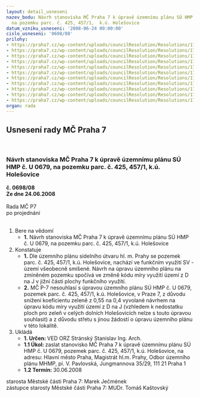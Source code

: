 ```yaml
---
layout: detail_usneseni
nazev_bodu: Návrh stanoviska MČ Praha 7 k úpravě územnímu plánu SÚ HMP č. U 0679,
  na pozemku parc. č. 425, 457/1,  k.ú. Holešovice
datum_vzniku_usneseni: '2008-06-24 00:00:00'
cislo_usneseni: '0698/08'
prilohy:
- https://praha7.cz/wp-content/uploads/councilResolution/Resolutions/17075/28-uprav_11.doc
- https://praha7.cz/wp-content/uploads/councilResolution/Resolutions/17075/28-uprav_12.doc
- https://praha7.cz/wp-content/uploads/councilResolution/Resolutions/17075/28-uprav_13.doc
- https://praha7.cz/wp-content/uploads/councilResolution/Resolutions/17075/28-uprav_14.doc
- https://praha7.cz/wp-content/uploads/councilResolution/Resolutions/17075/28-plna.doc
- https://praha7.cz/wp-content/uploads/councilResolution/Resolutions/17075/28-uprav_16.jpg
- https://praha7.cz/wp-content/uploads/councilResolution/Resolutions/17075/28-uprav_21.doc
- https://praha7.cz/wp-content/uploads/councilResolution/Resolutions/17075/28-uprav_31.doc
- https://praha7.cz/wp-content/uploads/councilResolution/Resolutions/17075/28-uprav_41.jpg
- https://praha7.cz/wp-content/uploads/councilResolution/Resolutions/17075/28-uprav_42.jpg
- https://praha7.cz/wp-content/uploads/councilResolution/Resolutions/17075/28-uprav_43013.jpg
organ: rada
---
```

<div id="ucUsn_pList" class="usn">
	<span><h2>Usnesení rady MČ Praha 7 </h2>
<br></span><div class="standBody">
<span><h3>Návrh stanoviska MČ Praha 7 k úpravě územnímu plánu SÚ HMP č. U 0679, na pozemku parc. č. 425, 457/1,  k.ú. Holešovice</h3></span><div class="center">
		<strong>č. 0698/08</strong><br>
	</div>
<div class="center">
		<strong>Ze dne 24.06.2008</strong><br><br>
	</div>Rada MČ P7<br> po projednání<br><br><ol>
<li>Bere na vědomí<ul><li>
<strong>1.</strong> Návrh stanoviska MČ Praha 7 k úpravě územnímu plánu SÚ HMP č. U 0679, na pozemku parc. č. 425, 457/1,  k.ú. Holešovice</li></ul>
</li>
<li>Konstatuje<ul>
<li>
<strong>1.</strong> Dle územního plánu sídelního útvaru hl. m. Prahy se pozemek parc. č. 425, 457/1, k.ú. Holešovice, nachází ve funkčním využití SV - území všeobecně smíšené. Návrh na úpravu územního plánu na zmíněném pozemku spočívá ve změně kódu míry využití území z D na J v jižní části plochy funkčního využití.</li>
<li>
<strong>2.</strong> MČ P-7 nesouhlasí s úpravou územního plánu SÚ HMP č. U 0679, pozemek parc. č. 425, 457/1, k.ú. Holešovice, v Praze 7, z důvodu snížení koeficientu zeleně z 0,55 na 0,4 vyvolané návrhem na úpravu kódu míry využití území z D na J (vzhledem k nedostatku ploch pro zeleň v celých dolních Holešovicích nelze s touto úpravou souhlasit) a z důvodu střetu s jinou žádostí o úpravu územního plánu v této lokalitě.   </li>
</ul>
</li>
<li>Ukládá<ul>
<li>
<strong>1. Určen: </strong>VED ORZ  Stránský  Stanislav Ing. Arch.</li>
<li>
<strong>1.1 Úkol: </strong>zaslat stanovisko MČ Praha 7  k úpravě územnímu plánu SÚ HMP č. U 0679, pozemek parc. č. 425, 457/1, k.ú. Holešovice, na adresu: Hlavní město Praha, Magistrát hl.m. Prahy, Odbor územního plánu MHMP, pí. V. Pavlovská, Jungmannova 35/29, 111 21 Praha 1 </li>
<li>
<strong>1.2 Termín: </strong>30.06.2008</li>
</ul>
</li>
</ol>starosta Městské části Praha 7: Marek Ječmének<br>zástupce starosty Městské části Praha 7: MUDr. Tomáš Kaštovský 
</div>
</div>